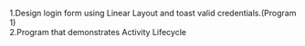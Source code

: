 1.Design login form using Linear Layout and toast valid credentials.(Program 1)<br>
2.Program that demonstrates Activity Lifecycle

